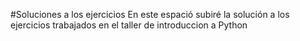 #Soluciones a los ejercicios
En este espació subiré la solución a los ejercicios trabajados en el taller de introduccion a Python
